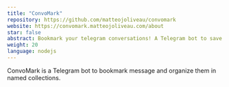```yaml
---
title: "ConvoMark"
repository: https://github.com/matteojoliveau/convomark
website: https://convomark.matteojoliveau.com/about
star: false
abstract: Bookmark your telegram conversations! A Telegram bot to save your important conversations
weight: 20
language: nodejs
---
```


ConvoMark is a Telegram bot to bookmark message and organize them in 
named collections.